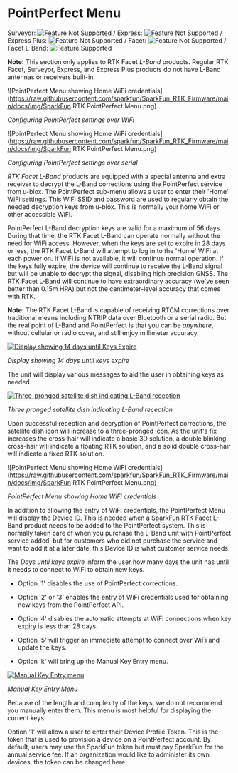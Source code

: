 # PointPerfect Menu

Surveyor: ![Feature Not Supported](https://raw.githubusercontent.com/sparkfun/SparkFun_RTK_Firmware/main/docs/img/RedDot.png) / Express: ![Feature Not Supported](https://raw.githubusercontent.com/sparkfun/SparkFun_RTK_Firmware/main/docs/img/RedDot.png) / Express Plus: ![Feature Not Supported](https://raw.githubusercontent.com/sparkfun/SparkFun_RTK_Firmware/main/docs/img/RedDot.png) / Facet: ![Feature Not Supported](https://raw.githubusercontent.com/sparkfun/SparkFun_RTK_Firmware/main/docs/img/RedDot.png) / Facet L-Band: ![Feature Supported](https://raw.githubusercontent.com/sparkfun/SparkFun_RTK_Firmware/main/docs/img/GreenDot.png)

**Note:** This section only applies to RTK Facet *L-Band* products. Regular RTK Facet, Surveyor, Express, and Express Plus products do not have L-Band antennas or receivers built-in.

![PointPerfect Menu showing Home WiFi credentials](https://raw.githubusercontent.com/sparkfun/SparkFun_RTK_Firmware/main/docs/img/SparkFun RTK PointPerfect Menu.png)

*Configuring PointPerfect settings over WiFi*

![PointPerfect Menu showing Home WiFi credentials](https://raw.githubusercontent.com/sparkfun/SparkFun_RTK_Firmware/main/docs/img/SparkFun RTK PointPerfect Menu.png)

*Configuring PointPerfect settings over serial*

*RTK Facet L-Band* products are equipped with a special antenna and extra receiver to decrypt the L-Band corrections using the PointPerfect service from u-blox. The PointPerfect sub-menu allows a user to enter their 'Home' WiFi settings. This WiFi SSID and password are used to regularly obtain the needed decryption keys from u-blox. This is normally your home WiFi or other accessible WiFi.

PointPerfect L-Band decryption keys are valid for a maximum of 56 days. During that time, the RTK Facet L-Band can operate normally without the need for WiFi access. However, when the keys are set to expire in 28 days or less, the RTK Facet L-Band will attempt to log in to the 'Home' WiFi at each power on. If WiFi is not available, it will continue normal operation. If the keys fully expire, the device will continue to receive the L-Band signal but will be unable to decrypt the signal, disabling high precision GNSS. The RTK Facet L-Band will continue to have extraordinary accuracy (we've seen better than 0.15m HPA) but not the centimeter-level accuracy that comes with RTK.

**Note:** The RTK Facet L-Band is capable of receiving RTCM corrections over traditional means including NTRIP data over Bluetooth or a serial radio. But the real point of L-Band and PointPerfect is that you can be *anywhere*, without cellular or radio cover, and still enjoy millimeter accuracy.

[![Display showing 14 days until Keys Expire](https://cdn.sparkfun.com/assets/learn_tutorials/2/1/8/8/SparkFun_RTK_LBand_DayToExpire.jpg)](https://cdn.sparkfun.com/assets/learn_tutorials/2/1/8/8/SparkFun_RTK_LBand_DayToExpire.jpg)

*Display showing 14 days until keys expire*

The unit will display various messages to aid the user in obtaining keys as needed.

[![Three-pronged satellite dish indicating L-Band reception](https://cdn.sparkfun.com/assets/learn_tutorials/2/1/8/8/SparkFun_RTK_LBand_Indicator.jpg)](https://cdn.sparkfun.com/assets/learn_tutorials/2/1/8/8/SparkFun_RTK_LBand_Indicator.jpg)

*Three pronged satellite dish indicating L-Band reception*

Upon successful reception and decryption of PointPerfect corrections, the satellite dish icon will increase to a three-pronged icon. As the unit's fix increases the cross-hair will indicate a basic 3D solution, a double blinking cross-hair will indicate a floating RTK solution, and a solid double cross-hair will indicate a fixed RTK solution.

![PointPerfect Menu showing Home WiFi credentials](https://raw.githubusercontent.com/sparkfun/SparkFun_RTK_Firmware/main/docs/img/SparkFun RTK PointPerfect Menu.png)

*PointPerfect Menu showing Home WiFi credentials*

In addition to allowing the entry of WiFi credentials, the PointPerfect Menu will display the Device ID. This is needed when a SparkFun RTK Facet L-Band product needs to be added to the PointPerfect system. This is normally taken care of when you purchase the L-Band unit with PointPerfect service added, but for customers who did not purchase the service and want to add it at a later date, this Device ID is what customer service needs.

The *Days until keys expire* inform the user how many days the unit has until it needs to connect to WiFi to obtain new keys.

* Option '1' disables the use of PointPerfect corrections.

* Option '2' or '3' enables the entry of WiFi credentials used for obtaining new keys from the PointPerfect API.

* Option '4' disables the automatic attempts at WiFi connections when key expiry is less than 28 days.

* Option '5' will trigger an immediate attempt to connect over WiFi and update the keys.

* Option 'k' will bring up the Manual Key Entry menu.

[![Manual Key Entry menu](https://cdn.sparkfun.com/r/600-600/assets/learn_tutorials/2/1/8/8/SparkFun_RTK_LBand_ManualKeysA.jpg)](https://cdn.sparkfun.com/assets/learn_tutorials/2/1/8/8/SparkFun_RTK_LBand_ManualKeysA.jpg)

*Manual Key Entry Menu*

Because of the length and complexity of the keys, we do not recommend you manually enter them. This menu is most helpful for displaying the current keys.

Option '1' will allow a user to enter their Device Profile Token. This is the token that is used to provision a device on a PointPerfect account. By default, users may use the SparkFun token but must pay SparkFun for the annual service fee. If an organization would like to administer its own devices, the token can be changed here.


